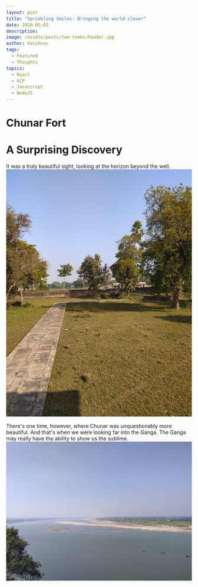 ```yaml
---
layout: post
title: "Sprinkling Smiles: Bringing the world closer"
date: 2020-05-02
description: 
image: /assets/posts/two-tombs/header.jpg
author: Vaishnav
tags:
  - Featured
  - Thoughts
topics:
  - React
  - GCP
  - Javascript
  - NodeJS
---
```


# Chunar Fort


# A Surprising Discovery

It was a truly beautiful sight, looking at the horizon beyond the well.
![Well](/assets/posts/two-tombs/end-view-tomb.jpg)

There's one time, however, where Chunar was unquestionably more beautiful.
And that's when we were looking far into the Ganga. The Ganga may really have the ability to show us the sublime.
![Ganga](/assets/posts/two-tombs/end-view.jpg#full)
